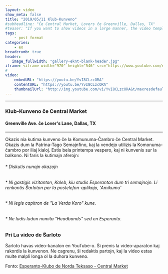 ```yaml
---
layout: video
show_meta: false
title: "2019/05/11 Klub-Kunveno"
#subheadline: "Ĉe Central Market, Lovers ĉe Greenville, Dallas, TX"
#teaser: "If you want to show videos in a large manner, the video template is the right choice."
tags:
    - post format
categories:
    - eo
breadcrumb: true
header:
   image_fullwidth: "gallery-eknt-blank-header.jpg"
iframe: <iframe width="970" height="546" src="https://www.youtube.com/embed/YvI8CLzcORA" frameborder="0" allow="accelerometer; autoplay; clipboard-write; encrypted-media; gyroscope; picture-in-picture" allowfullscreen></iframe>
#
video:
    embedURL: "https://youtu.be/YvI8CLzcORA"
    contentURL: "https://youtu.be/YvI8CLzcORA"
    thumbnailUrl: "http://img.youtube.com/vi/YvI8CLzcORA&t/maxresdefault.jpg"
---
```

----------
### Klub-Kunveno ĉe Central Market
#### Greenville Ave. ĉe Lover's Lane, Dallas, TX
----------
Okazis nia kutima kunveno ĉe la Komunuma-Ĉambro ĉe Central Market.  Okazis dum la Patrina-Tago Semajnfino, kaj la vendejo utilizis la Komonuma-ĉambro por iliaj kialoj.  Estis bela printempa vespero, kaj ni kunvenis sur la balkono.  Ni faris la kutimajn aferojn:
###### * Diskutis nunajn okazojn
###### * Ni gastigis vizitanton, Kaleb, kiu studis Esperanton dum tri semajnojn.  Li renkontis Ŝarloton per la postelefon-aplikajo, 'Amikumu'
###### * Ni legis capitron de "La Verda Koro" kune.
###### * Ne ludis ludon nomita "Headbands" sed en Esperanto.

### Pri La video de Ŝarloto
Ŝarloto havas video-kanalon en YouTube-o. Ŝi prenis la video-aparaton kaj rakordis la kunvenon.  Ne cagrenu, ŝi redaktis partojn, kaj la video estas multe malpli longa ol la duhora kunveno.

Fonto: [Esperanto-Klubo de Norda Teksaso - Central Market](https://www.youtube.com/watch?v=YvI8CLzcORA&t=1159s)